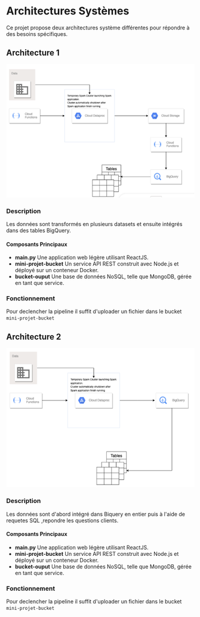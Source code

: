 # Architectures Systèmes

Ce projet propose deux architectures système différentes pour répondre à des besoins spécifiques.

## Architecture 1 

![Architecture 1](images/architecture1.png)

### Description
Les données sont transformés en plusieurs datasets et ensuite intégrés dans des tables BigQuery.

#### Composants Principaux
- **main.py** Une application web légère utilisant ReactJS.
- **mini-projet-bucket** Un service API REST construit avec Node.js et déployé sur un conteneur Docker.
- **bucket-ouput** Une base de données NoSQL, telle que MongoDB, gérée en tant que service.

### Fonctionnement
Pour declencher la pipeline il suffit d'uploader un fichier dans le bucket `mini-projet-bucket`

## Architecture 2 

![Architecture 2](images/architecture.png)

### Description
Les données sont d'abord intégré dans Biquery en entier puis à l'aide de requetes SQL ,repondre les questions clients.

#### Composants Principaux
- **main.py** Une application web légère utilisant ReactJS.
- **mini-projet-bucket** Un service API REST construit avec Node.js et déployé sur un conteneur Docker.
- **bucket-ouput** Une base de données NoSQL, telle que MongoDB, gérée en tant que service.


### Fonctionnement
Pour declencher la pipeline il suffit d'uploader un fichier dans le bucket `mini-projet-bucket`
